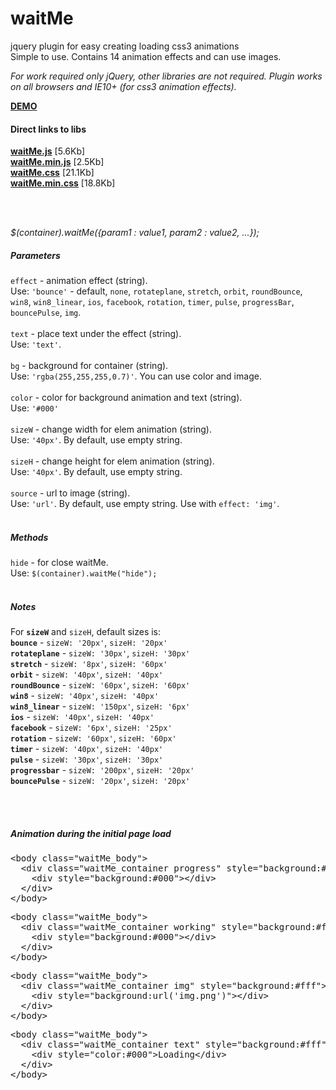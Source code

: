 waitMe
======

jquery plugin for easy creating loading css3 animations<br>
Simple to use. Contains 14 animation effects and can use images.

<i>For work required only jQuery, other libraries are not required.</i>
<i>Plugin works on all browsers and IE10+ (for css3 animation effects).</i>
<br>

<a href="http://vadimsva.github.io/waitMe/" target="_blank"><b>DEMO</b></a>


<h4>Direct links to libs</h4>
<a href="http://vadimsva.github.io/waitMe/waitMe.js" target="_blank"><b>waitMe.js</b></a> [5.6Kb]<br>
<a href="http://vadimsva.github.io/waitMe/waitMe.min.js" target="_blank"><b>waitMe.min.js</b></a> [2.5Kb]<br>
<a href="http://vadimsva.github.io/waitMe/waitMe.css" target="_blank"><b>waitMe.css</b></a> [21.1Kb]<br>
<a href="http://vadimsva.github.io/waitMe/waitMe.min.css" target="_blank"><b>waitMe.min.css</b></a> [18.8Kb]

<br><br>

<p><i>$(container).waitMe({param1 : value1, param2 : value2, ...});</i></p>

<h5>Parameters</h5>
<code>effect</code> - animation effect (string).<br>
Use: <code>'bounce'</code> - default, <code>none</code>, <code>rotateplane</code>, <code>stretch</code>, <code>orbit</code>, <code>roundBounce</code>, <code>win8</code>, <code>win8_linear</code>, <code>ios</code>, <code>facebook</code>, <code>rotation</code>, <code>timer</code>, <code>pulse</code>, <code>progressBar</code>, <code>bouncePulse</code>, <code>img</code>.<br>
<br>
<code>text</code> - place text under the effect (string).<br>
Use: <code>'text'</code>.<br>
<br>
<code>bg</code> - background for container (string).<br>
Use: <code>'rgba(255,255,255,0.7)'</code>. You can use color and image.<br>
<br>
<code>color</code> - color for background animation and text (string).<br>
Use: <code>'#000'</code><br>
<br>
<code>sizeW</code> - change width for elem animation (string).<br>
Use: <code>'40px'</code>. By default, use empty string.<br>
<br>
<code>sizeH</code> - change height for elem animation (string).<br>
Use: <code>'40px'</code>. By default, use empty string.<br>
<br>
<code>source</code> - url to image (string).<br>
Use: <code>'url'</code>. By default, use empty string. Use with <code>effect: 'img'</code>.<br>
<br>

<h5>Methods</h5>
<code>hide</code> - for close waitMe.<br>
Use: <code>$(container).waitMe("hide");</code><br>
<br>

<h5>Notes</h5>
For <code><b>sizeW</b></code> and <code>sizeH</code>, default sizes is:<br>
<code><b>bounce</b></code> - <code>sizeW: '20px'</code>, <code>sizeH: '20px'</code><br>
<code><b>rotateplane</b></code> - <code>sizeW: '30px'</code>, <code>sizeH: '30px'</code><br>
<code><b>stretch</b></code> - <code>sizeW: '8px'</code>, <code>sizeH: '60px'</code><br>
<code><b>orbit</b></code> - <code>sizeW: '40px'</code>, <code>sizeH: '40px'</code><br>
<code><b>roundBounce</b></code> - <code>sizeW: '60px'</code>, <code>sizeH: '60px'</code><br>
<code><b>win8</b></code> - <code>sizeW: '40px'</code>, <code>sizeH: '40px'</code><br>
<code><b>win8_linear</b></code> - <code>sizeW: '150px'</code>, <code>sizeH: '6px'</code><br>
<code><b>ios</b></code> - <code>sizeW: '40px'</code>, <code>sizeH: '40px'</code><br>
<code><b>facebook</b></code> - <code>sizeW: '6px'</code>, <code>sizeH: '25px'</code><br>
<code><b>rotation</b></code> - <code>sizeW: '60px'</code>, <code>sizeH: '60px'</code><br>
<code><b>timer</b></code> - <code>sizeW: '40px'</code>, <code>sizeH: '40px'</code><br>
<code><b>pulse</b></code> - <code>sizeW: '30px'</code>, <code>sizeH: '30px'</code><br>
<code><b>progressbar</b></code> - <code>sizeW: '200px'</code>, <code>sizeH: '20px'</code><br>
<code><b>bouncePulse</b></code> - <code>sizeW: '20px'</code>, <code>sizeH: '20px'</code><br>


<br><br>

<h5>Animation during the initial page load</h5>
<pre>
&lt;body class="waitMe_body"&gt;
  &lt;div class="waitMe_container progress" style="background:#fff"&gt;
    &lt;div style="background:#000"&gt;&lt;/div&gt;
  &lt;/div&gt;
&lt;/body&gt;
</pre>

<pre>
&lt;body class="waitMe_body"&gt;
  &lt;div class="waitMe_container working" style="background:#fff"&gt;
    &lt;div style="background:#000"&gt;&lt;/div&gt;
  &lt;/div&gt;
&lt;/body&gt;
</pre>

<pre>
&lt;body class="waitMe_body"&gt;
  &lt;div class="waitMe_container img" style="background:#fff"&gt;
    &lt;div style="background:url('img.png')"&gt;&lt;/div&gt;
  &lt;/div&gt;
&lt;/body&gt;
</pre>

<pre>
&lt;body class="waitMe_body"&gt;
  &lt;div class="waitMe_container text" style="background:#fff"&gt;
    &lt;div style="color:#000"&gt;Loading&lt;/div&gt;
  &lt;/div&gt;
&lt;/body&gt;
</pre>
